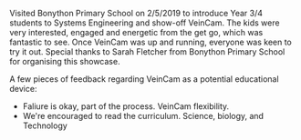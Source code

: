 Visited Bonython Primary School on 2/5/2019 to introduce Year 3/4 students to Systems Engineering and show-off VeinCam. 
The kids were very interested, engaged and energetic from the get go, which was fantastic to see. Once VeinCam was up and running,
everyone was keen to try it out. Special thanks to Sarah Fletcher from Bonython Primary School for organising this showcase.

A few pieces of feedback regarding VeinCam as a potential educational device:
- Faliure is okay, part of the process. VeinCam flexibility. 
- We're encouraged to read the curriculum. Science, biology, and Technology 
